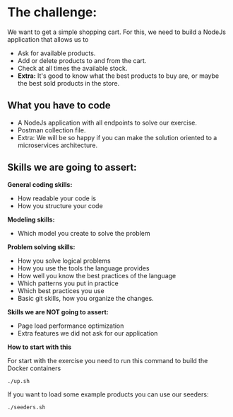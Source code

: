 
# The challenge:

We want to get a simple shopping cart. For this, we need to build a NodeJs application that allows us to
* Ask for available products.
* Add or delete products to and from the cart.
* Check at all times the available stock.
* **Extra:** It's good to know what the best products to buy are, or maybe the best sold products in the store.

## What you have to code

* A NodeJs application with all endpoints to solve our exercise.
* Postman collection file.
* Extra: We will be so happy if you can make the solution oriented to a microservices architecture.

## Skills we are going to assert:

**General coding skills:**
* How readable your code is
* How you structure your code

**Modeling skills:**
* Which model you create to solve the problem

**Problem solving skills:**
* How you solve logical problems
* How you use the tools the language provides
* How well you know the best practices of the language
* Which patterns you put in practice
* Which best practices you use
 * Basic git skills, how you organize the changes.


**Skills we are NOT going to assert:**

* Page load performance optimization
* Extra features we did not ask for our application

**How to start with this**

For start with the exercise you need to run this command to build the Docker containers

    ./up.sh
If you want to load some example products you can use our seeders:

    ./seeders.sh
